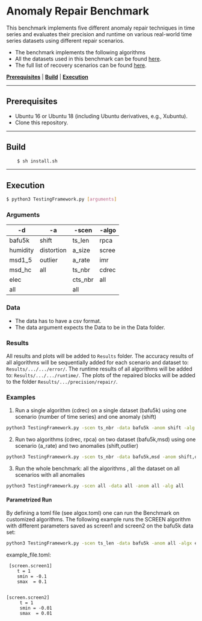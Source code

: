# Anomaly Repair Benchmark 
This benchmark implements five different anomaly repair techniques in time series and evaluates their precision and runtime on various real-world time series datasets using different repair scenarios.

- The benchmark implements the following algorithms
- All the datasets used in this benchmark can be found [here](https://github.com/althausLuca/RepairBenchmark/tree/master/Data).
- The full list of recovery scenarios can be found [here](https://github.com/eXascaleInfolab/bench-vldb20/blob/master/TestingFramework/README.md).


[**Prerequisites**](#prerequisites) | [**Build**](#build) | [**Execution**](#execution) 

___

## Prerequisites
- Ubuntu 16 or Ubuntu 18 (including Ubuntu derivatives, e.g., Xubuntu).
- Clone this repository.

___

## Build
```bash
    $ sh install.sh
```
___
## Execution
```bash
$ python3 TestingFramework.py [arguments]
```
### Arguments


 | -d  | -a  | -scen | -algo | 
 | -------- | -------- | -------- | -------- | 
 | bafu5k     | shift   |ts_len     | rpca
 | humidity   |distortion  |  a_size | scree
 | msd1_5     | outlier    | a_rate | imr
 | msd_hc     | all        | ts_nbr | cdrec
 |  elec      |            |  cts_nbr | all
 |   all      |             | all |      


### Data

- The data has to have a csv format.
- The data argument expects the Data to be in the Data folder.


### Results
All results and plots will be added to `Results` folder. The accuracy results of all algorithms will be sequentially added for each scenario and dataset to: `Results/.../.../error/`. The runtime results of all algorithms will be added to: `Results/.../.../runtime/`. The plots of the repaired blocks will be added to the folder `Results/.../precision/repair/`.


### Examples
1.  Run a single algorithm (cdrec) on a single dataset (bafu5k) using one scenario (number of time series) and one anomaly (shift)

```bash
python3 TestingFramework.py -scen ts_nbr -data bafu5k -anom shift -alg cdrec
```
2. Run two algorithms (cdrec, rpca) on two dataset (bafu5k,msd) using one scenario (a_rate) and two anomalies (shift,outlier)

```bash
python3 TestingFramework.py -scen ts_nbr -data bafu5k,msd -anom shift,outlier -alg cdrec,rpca
```
 3. Run the whole benchmark: all the algorithms , all the dataset on all scenarios with all anomalies

```bash
python3 TestingFramework.py -scen all -data all -anom all -alg all
```

#### Parametrized Run
  By defining a toml file (see algox.toml) one can run the Benchmark on customized algorithms.
  The following example runs the SCREEN algorithm with different parameters saved as screen1 and screen2
  on the bafu5k data set:
```bash
python3 TestingFramework.py -scen ts_len -data bafu5k -anom all -algx example_file
```
example_file.toml:
```tom
 [screen.screen1]
    t = 1
    smin = -0.1
    smax  = 0.1


[screen.screen2]
     t = 1
     smin = -0.01
     smax  = 0.01
```